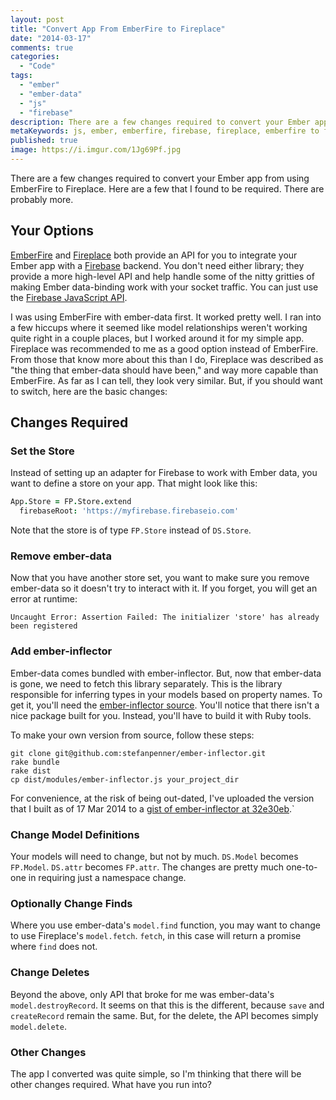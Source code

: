 ```yaml
---
layout: post
title: "Convert App From EmberFire to Fireplace"
date: "2014-03-17"
comments: true
categories:
  - "Code"
tags:
  - "ember"
  - "ember-data"
  - "js"
  - "firebase"
description: There are a few changes required to convert your Ember app from using EmberFire to Fireplace.  Here are those I've found.
metaKeywords: js, ember, emberfire, firebase, fireplace, emberfire to fireplace, ember-data
published: true
image: https://i.imgur.com/1Jg69Pf.jpg
---
```


There are a few changes required to convert your Ember app from using EmberFire to Fireplace.  Here are a few that I found to be required.  There are probably more.

<!--more-->

## Your Options

[EmberFire](https://github.com/firebase/emberFire) and [Fireplace](https://github.com/rlivsey/fireplace) both provide an API for you to integrate your Ember app with a [Firebase](https://www.firebase.com/) backend.  You don't need either library; they provide a more high-level API and help handle some of the nitty gritties of making Ember data-binding work with your socket traffic.  You can just use the [Firebase JavaScript API](https://www.firebase.com/docs/javascript/firebase/index.html).

I was using EmberFire with ember-data first.  It worked pretty well.  I ran into a few hiccups where it seemed like model relationships weren't working quite right in a couple places, but I worked around it for my simple app.  Fireplace was recommended to me as a good option instead of EmberFire.  From those that know more about this than I do, Fireplace was described as "the thing that ember-data should have been," and way more capable than EmberFire.  As far as I can tell, they look very similar.  But, if you should want to switch, here are the basic changes:

## Changes Required

### Set the Store

Instead of setting up an adapter for Firebase to work with Ember data, you want to define a store on your app.  That might look like this:

```coffeescript
App.Store = FP.Store.extend
  firebaseRoot: 'https://myfirebase.firebaseio.com'
```

Note that the store is of type `FP.Store` instead of `DS.Store`.

### Remove ember-data

Now that you have another store set, you want to make sure you remove ember-data so it doesn't try to interact with it.  If you forget, you will get an error at runtime:

```
Uncaught Error: Assertion Failed: The initializer 'store' has already been registered
```

### Add ember-inflector

Ember-data comes bundled with ember-inflector.  But, now that ember-data is gone, we need to fetch this library separately.  This is the library responsible for inferring types in your models based on property names.  To get it, you'll need the [ember-inflector source](https://github.com/stefanpenner/ember-inflector).  You'll notice that there isn't a nice package built for you.  Instead, you'll have to build it with Ruby tools.

To make your own version from source, follow these steps:

```
git clone git@github.com:stefanpenner/ember-inflector.git
rake bundle
rake dist
cp dist/modules/ember-inflector.js your_project_dir
```

For convenience, at the risk of being out-dated, I've uploaded the version that I built as of 17 Mar 2014 to a [gist of ember-inflector at 32e30eb](https://gist.github.com/jaketrent/9621891).`

### Change Model Definitions

Your models will need to change, but not by much.  `DS.Model` becomes `FP.Model`.  `DS.attr` becomes `FP.attr`.  The changes are pretty much one-to-one in requiring just a namespace change.

### Optionally Change Finds

Where you use ember-data's `model.find` function, you may want to change to use Fireplace's `model.fetch`.  `fetch`, in this case will return a promise where `find` does not.

### Change Deletes

Beyond the above, only API that broke for me was ember-data's `model.destroyRecord`.  It seems on that this is the different, because `save` and `createRecord` remain the same.  But, for the delete, the API becomes simply `model.delete`.

### Other Changes

The app I converted was quite simple, so I'm thinking that there will be other changes required.  What have you run into?
